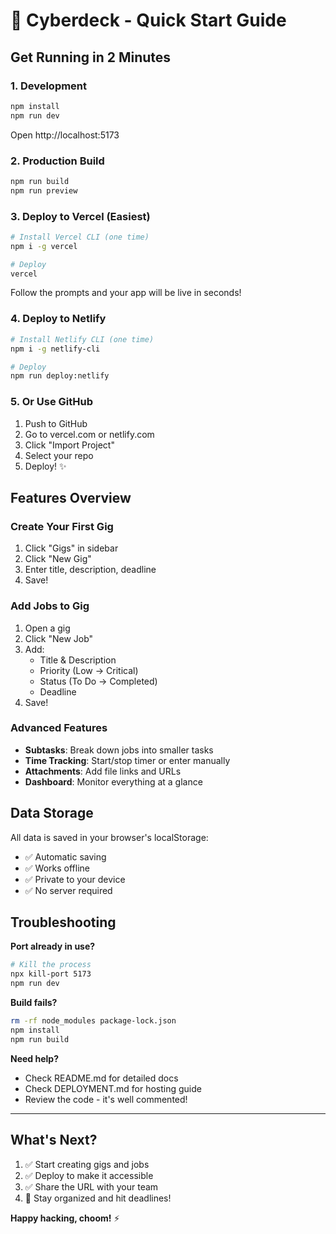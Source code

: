 # 🚀 Cyberdeck - Quick Start Guide

## Get Running in 2 Minutes

### 1. Development
```bash
npm install
npm run dev
```
Open http://localhost:5173

### 2. Production Build
```bash
npm run build
npm run preview
```

### 3. Deploy to Vercel (Easiest)
```bash
# Install Vercel CLI (one time)
npm i -g vercel

# Deploy
vercel
```
Follow the prompts and your app will be live in seconds!

### 4. Deploy to Netlify
```bash
# Install Netlify CLI (one time)
npm i -g netlify-cli

# Deploy
npm run deploy:netlify
```

### 5. Or Use GitHub
1. Push to GitHub
2. Go to vercel.com or netlify.com
3. Click "Import Project"
4. Select your repo
5. Deploy! ✨

## Features Overview

### Create Your First Gig
1. Click "Gigs" in sidebar
2. Click "New Gig"
3. Enter title, description, deadline
4. Save!

### Add Jobs to Gig
1. Open a gig
2. Click "New Job"
3. Add:
   - Title & Description
   - Priority (Low → Critical)
   - Status (To Do → Completed)
   - Deadline
4. Save!

### Advanced Features
- **Subtasks**: Break down jobs into smaller tasks
- **Time Tracking**: Start/stop timer or enter manually
- **Attachments**: Add file links and URLs
- **Dashboard**: Monitor everything at a glance

## Data Storage

All data is saved in your browser's localStorage:
- ✅ Automatic saving
- ✅ Works offline
- ✅ Private to your device
- ✅ No server required

## Troubleshooting

**Port already in use?**
```bash
# Kill the process
npx kill-port 5173
npm run dev
```

**Build fails?**
```bash
rm -rf node_modules package-lock.json
npm install
npm run build
```

**Need help?**
- Check README.md for detailed docs
- Check DEPLOYMENT.md for hosting guide
- Review the code - it's well commented!

---

## What's Next?

1. ✅ Start creating gigs and jobs
2. ✅ Deploy to make it accessible
3. ✅ Share the URL with your team
4. 🎯 Stay organized and hit deadlines!

**Happy hacking, choom!** ⚡


